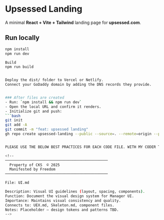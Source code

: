<!--
───────────────────────────────────────────────
  Property of CKS  © 2025
  Manifested by Freedom
───────────────────────────────────────────────

File: README.md

Description: Project overview and basic usage instructions.
Function: Guides setup, development, build, and deployment steps.
Importance: First touchpoint for collaborators / onboarding.
Connects to: package.json scripts, /dist deployment target.
Notes: Expand with contribution guidelines & environment docs later.
-->
# Upsessed Landing

A minimal **React + Vite + Tailwind** landing page for **upsessed.com**.

## Run locally
```bash
npm install
npm run dev

Build
npm run build


Deploy the dist/ folder to Vercel or Netlify.
Connect your GoDaddy domain by adding the DNS records they provide.


### After files are created
- Run: `npm install && npm run dev`
- Open the local URL and confirm it renders.
- Initialize git and push:
```bash
git init
git add -A
git commit -m "feat: upsessed landing"
gh repo create upsessed-landing --public --source=. --remote=origin --push


PLEASE USE THE BELOW BEST PRACTICES FOR EACH CODE FILE. WITH MY CODER TAG AND I GAVE AN EXAMPL 

<!--
───────────────────────────────────────────────
  Property of CKS  © 2025
  Manifested by Freedom
───────────────────────────────────────────────

File: UI.md

Description: Visual UI guidelines (layout, spacing, components).
Function: Document the visual design system for Manager UI.
Importance: Maintains visual consistency and quality.
Connects to: UEX.md, Skeleton.md, component files.
Notes: Placeholder — design tokens and patterns TBD.
-->
